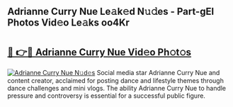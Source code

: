 ## Adrianne Curry Nue Le𝚊k𝚎d N𝚞𝚍es - Part-gEl Photos Vid𝚎o Le𝚊ks oo4Kr

# <h2><a href="http://fb39dw.evod.top/?m=Adrianne+Curry+Nue">🔗 👉🔴 Adrianne Curry Nue Vid𝚎o Ph𝚘t𝚘s</a></h2>

[![Adrianne Curry Nue N𝚞d𝚎s](https://i.imgur.com/8V9OHl7.gif)](http://fb39dw.evod.top/?m=Adrianne+Curry+Nue)
Social media star Adrianne Curry Nue and content creator, acclaimed for posting dance and lifestyle themes through dance challenges and mini vlogs. The ability Adrianne Curry Nue to handle pressure and controversy is essential for a successful public figure. 
